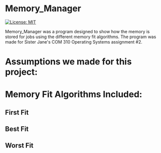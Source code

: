 # Memory_Manager
[![License: MIT](https://img.shields.io/badge/License-MIT-yellow.svg)](https://github.com/TheWolfBadger/Memory_Manager/blob/master/LICENSE)

Memory_Manager was a program designed to show how the memory is stored for jobs using the different memory fit algorithms. The program was made for Sister Jane's COM 310 Operating Systems assignment #2.
# Assumptions we made for this project:

# Memory Fit Algorithms Included:
## First Fit
## Best Fit
## Worst Fit
